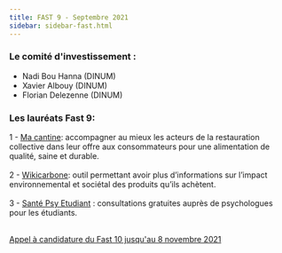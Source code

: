 ```yaml
---
title: FAST 9 - Septembre 2021
sidebar: sidebar-fast.html
---
```


### **Le comité d'investissement :** ###
- Nadi Bou Hanna (DINUM)
- Xavier Albouy (DINUM)
- Florian Delezenne (DINUM)

### **Les lauréats Fast 9:** ###
1 - [Ma cantine](https://ma-cantine.beta.gouv.fr/accueil/): accompagner au mieux les acteurs de la restauration collective dans leur offre aux consommateurs pour une alimentation de qualité, saine et durable.<br/><br/>
2 - [Wikicarbone](https://wikicarbone.beta.gouv.fr): outil permettant avoir plus d’informations sur l’impact environnemental et sociétal des produits qu’ils achètent.<br/><br/>
3 - [Santé Psy Etudiant](https://santepsy.etudiant.gouv.fr) : consultations gratuites auprès de psychologues pour les étudiants.<br/><br/>

[Appel à candidature du Fast 10 jusqu'au 8 novembre 2021](https://blog.beta.gouv.fr/dinsic/2021/10/07/découvrez-les-lauréats-du-fast-9-et-postulez-au-fast-10/)
